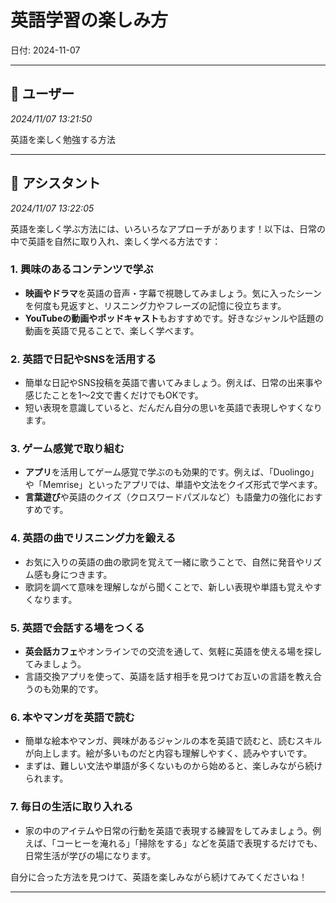 # 英語学習の楽しみ方

日付: 2024-11-07

---

## 👤 ユーザー
*2024/11/07 13:21:50*

英語を楽しく勉強する方法

---

## 🤖 アシスタント
*2024/11/07 13:22:05*

英語を楽しく学ぶ方法には、いろいろなアプローチがあります！以下は、日常の中で英語を自然に取り入れ、楽しく学べる方法です：

### 1. 興味のあるコンテンツで学ぶ
   - **映画やドラマ**を英語の音声・字幕で視聴してみましょう。気に入ったシーンを何度も見返すと、リスニング力やフレーズの記憶に役立ちます。
   - **YouTubeの動画やポッドキャスト**もおすすめです。好きなジャンルや話題の動画を英語で見ることで、楽しく学べます。

### 2. 英語で日記やSNSを活用する
   - 簡単な日記やSNS投稿を英語で書いてみましょう。例えば、日常の出来事や感じたことを1～2文で書くだけでもOKです。
   - 短い表現を意識していると、だんだん自分の思いを英語で表現しやすくなります。

### 3. ゲーム感覚で取り組む
   - **アプリ**を活用してゲーム感覚で学ぶのも効果的です。例えば、「Duolingo」や「Memrise」といったアプリでは、単語や文法をクイズ形式で学べます。
   - **言葉遊び**や英語のクイズ（クロスワードパズルなど）も語彙力の強化におすすめです。

### 4. 英語の曲でリスニング力を鍛える
   - お気に入りの英語の曲の歌詞を覚えて一緒に歌うことで、自然に発音やリズム感も身につきます。
   - 歌詞を調べて意味を理解しながら聞くことで、新しい表現や単語も覚えやすくなります。

### 5. 英語で会話する場をつくる
   - **英会話カフェ**やオンラインでの交流を通して、気軽に英語を使える場を探してみましょう。
   - 言語交換アプリを使って、英語を話す相手を見つけてお互いの言語を教え合うのも効果的です。

### 6. 本やマンガを英語で読む
   - 簡単な絵本やマンガ、興味があるジャンルの本を英語で読むと、読むスキルが向上します。絵が多いものだと内容も理解しやすく、読みやすいです。
   - まずは、難しい文法や単語が多くないものから始めると、楽しみながら続けられます。

### 7. 毎日の生活に取り入れる
   - 家の中のアイテムや日常の行動を英語で表現する練習をしてみましょう。例えば、「コーヒーを淹れる」「掃除をする」などを英語で表現するだけでも、日常生活が学びの場になります。

自分に合った方法を見つけて、英語を楽しみながら続けてみてくださいね！

---
